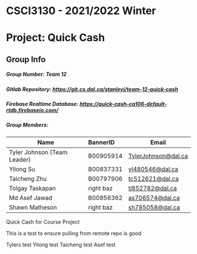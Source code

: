 # CSCI3130 - 2021/2022 Winter
# Project: Quick Cash

## Group Info
##### Group Number: Team 12
##### Gitlab Repository: https://git.cs.dal.ca/stanleyj/team-12-quick-cash
##### Firebase Realtime Database: https://quick-cash-ca106-default-rtdb.firebaseio.com/
##### Group Members:

|            Name             | BannerID  |        Email        |
| --------------------------- |:----------| ------------------- |
| Tyler Johnson (Team Leader) | B00905914 | TylerJohnson@dal.ca |
| Yilong Su                   | B00837331 | yl480546@dal.ca     |
| Taicheng Zhu                | B00797906 | tc512621@dal.ca     |
| Tolgay Taskapan             | right baz | tl852782@dal.ca     |
| Md Asef Jawad               | B00856362 | as706574@dal.ca     |
| Shawn Matheson              | right baz | sh785058@dal.ca     |

Quick Cash for Course Project

This is a test to ensure pulling from remote repo is good

Tylers test
Yilong test
Taicheng test
Asef test

